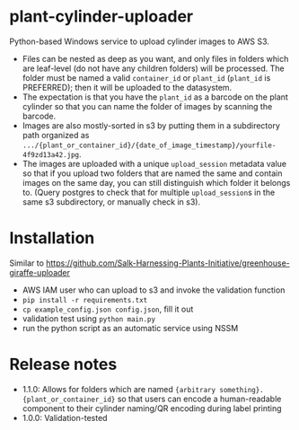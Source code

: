 # plant-cylinder-uploader
Python-based Windows service to upload cylinder images to AWS S3.

* Files can be nested as deep as you want, and only files in folders which are leaf-level (do not have any children folders) will be processed. The folder must be named a valid `container_id` or `plant_id` (`plant_id` is PREFERRED); then it will be uploaded to the datasystem. 
* The expectation is that you have the `plant_id` as a barcode on the plant cylinder so that you can name the folder of images by scanning the barcode. 
* Images are also mostly-sorted in s3 by putting them in a subdirectory path organized as `.../{plant_or_container_id}/{date_of_image_timestamp}/yourfile-4f9zd13a42.jpg`. 
* The images are uploaded with a unique `upload_session` metadata value so that if you upload two folders that are named the same and contain images on the same day, you can still distinguish which folder it belongs to. (Query postgres to check that for multiple `upload_session`s in the same s3 subdirectory, or manually check in s3).

# Installation
Similar to https://github.com/Salk-Harnessing-Plants-Initiative/greenhouse-giraffe-uploader

* AWS IAM user who can upload to s3 and invoke the validation function
* `pip install -r requirements.txt`
* `cp example_config.json config.json`, fill it out
* validation test using `python main.py`
* run the python script as an automatic service using NSSM

# Release notes
* 1.1.0: Allows for folders which are named `{arbitrary something}.{plant_or_container_id}` so that users can encode a human-readable component to their cylinder naming/QR encoding during label printing
* 1.0.0: Validation-tested
